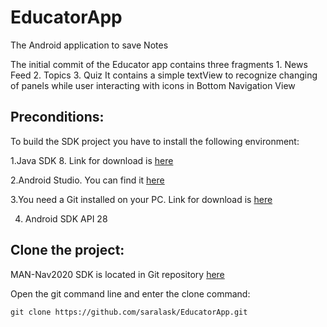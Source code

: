 # EducatorApp
The Android application to save Notes

The initial commit of the Educator app contains three fragments
            1. News Feed
            2. Topics
            3. Quiz
It contains a simple textView to recognize changing of panels while user interacting with icons in Bottom Navigation View

## Preconditions: 
To build the SDK project you have to install the following environment:

1.Java SDK 8. Link for download is [here](https://www.oracle.com/technetwork/java/javase/downloads/jdk8-downloads-2133151.html)

2.Android Studio. You can find it [here](https://developer.android.com/studio)

3.You need a Git installed on your PC. Link for download is [here](https://git-scm.com/downloads)

4. Android SDK API 28

## Clone the project:
MAN-Nav2020 SDK is located in Git repository [here](https://github.com/saralask/EducatorApp.git)


Open the git command line and enter the clone command:

`git clone https://github.com/saralask/EducatorApp.git`
